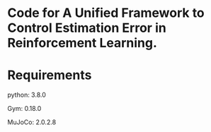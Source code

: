 # Code for A Unified Framework to Control Estimation Error in Reinforcement Learning.

# Requirements

python: 3.8.0

Gym: 0.18.0

MuJoCo: 2.0.2.8
